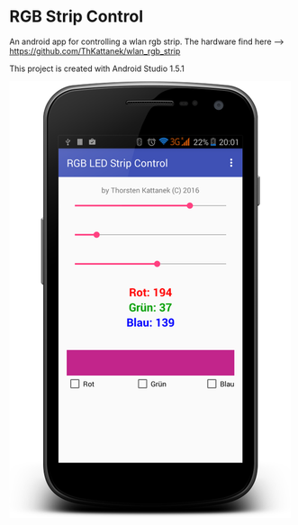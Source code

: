 # RGB Strip Control
An android app for controlling a wlan rgb strip.
The hardware find here --> https://github.com/ThKattanek/wlan_rgb_strip

This project is created with Android Studio 1.5.1

![alt tag](./screenshot.png)
